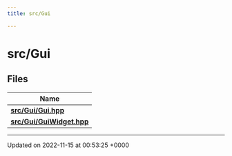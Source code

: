 ```yaml
---
title: src/Gui

---
```


# src/Gui



## Files

| Name           |
| -------------- |
| **[src/Gui/Gui.hpp](/files/Gui_8hpp.md#file-gui.hpp)**  |
| **[src/Gui/GuiWidget.hpp](/files/GuiWidget_8hpp.md#file-guiwidget.hpp)**  |






-------------------------------

Updated on 2022-11-15 at 00:53:25 +0000
